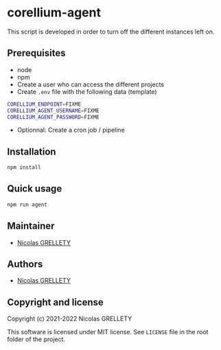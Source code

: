 # corellium-agent

This script is developed in order to turn off the different instances left on.

## Prerequisites

- node
- npm
- Create a user who can access the different projects
- Create `.env` file with the following data (template)

```bash
CORELLIUM_ENDPOINT=FIXME
CORELLIUM_AGENT_USERNAME=FIXME
CORELLIUM_AGENT_PASSWORD=FIXME
```

- Optionnal: Create a cron job / pipeline

## Installation

```bash
npm install
```

## Quick usage

```bash
npm run agent
```

## Maintainer

- [Nicolas GRELLETY](https://github.com/Nillyr)

## Authors

- [Nicolas GRELLETY](https://github.com/Nillyr)

## Copyright and license

Copyright (c) 2021-2022 Nicolas GRELLETY

This software is licensed under MIT license. See `LICENSE` file in the root folder of the project.
